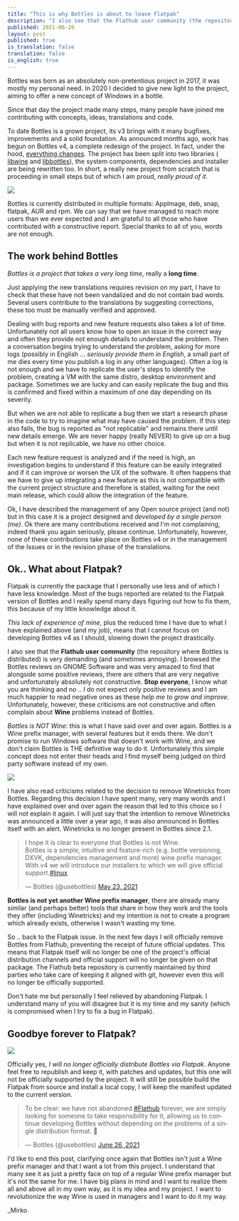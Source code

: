 ```yaml
---
title: "This is why Bottles is about to leave Flatpak"
description: "I also see that the Flathub user community (the repository where Bottles is distributed) is very demanding."
published: 2021-06-20
layout: post
published: true
is_translation: false
translation: false
is_english: true
---
```

Bottles was born as an absolutely non-pretentious project in 2017, it was mostly
my personal need.
In 2020 I decided to give new light to the project, aiming to offer a new concept
of Windows in a bottle.

Since that day the project made many steps, many people have joined me 
contributing with concepts, ideas, translations and code.

To date Bottles is a grown project, its v3 brings with it many bugfixes, 
improvements and a solid foundation. As announced months ago, work has begun on 
Bottles v4, a complete redesign of the project. In fact, under the hood, 
[everything changes](https://github.com/bottlesdevs/Bottles/issues/133). 
The project has been split into two libraries (
[libwine](https://github.com/bottlesdevs/libwine) and 
[libbottles](https://github.com/bottlesdevs/libbottles)), the system components, 
dependencies and installer are being rewritten too. In short, a really new 
project from scratch that is proceeding in small steps but of which I am proud, 
*really proud of it.*

![](https://camo.githubusercontent.com/67c8dc53cbd154e38b2af4f22176da7246e70e720474b9bb5776550110d9694a/68747470733a2f2f7062732e7477696d672e636f6d2f6d656469612f4579635231635758414145747856523f666f726d61743d6a7067)

Bottles is currently distributed in multiple formats: AppImage, deb, snap, 
flatpak, AUR and rpm. We can say that we have managed to reach more users than 
we ever expected and I am grateful to all those who have contributed with a 
constructive report. Special thanks to all of you, words are not enough.

## The work behind Bottles
*Bottles is a project that takes a very long time*, really a **long time**.

Just applying the new translations requires revision on my part, I have to check 
that these have not been vandalized and do not contain bad words. Several users 
contribute to the translations by suggesting corrections, these too must be 
manually verified and approved.

Dealing with bug reports and new feature requests also takes a lot of time. 
Unfortunately not all users know how to open an issue in the correct way and 
often they provide not enough details to understand the problem. Then a 
conversation begins trying to understand the problem, asking for more logs 
(possibly in English ... *seriously provide them in English*, a small part of 
me dies every time you publish a log in any other languages). Often a log is not 
enough and we have to replicate the user's steps to identify the problem, 
creating a VM with the same distro, desktop environment and package.
Sometimes we are lucky and can easily replicate the bug and this is confirmed 
and fixed within a maximum of one day depending on its severity.

But when we are not able to replicate a bug then we start a research phase in 
the code to try to imagine what may have caused the problem. If this step also 
fails, the bug is reported as "not replicable" and remains there until new 
details emerge. We are never happy (really NEVER) to give up on a bug but when 
it is not replicable, we have no other choice.

Each new feature request is analyzed and if the need is high, an investigation 
begins to understand if this feature can be easily integrated and if it can 
improve or worsen the UX of the software. It often happens that we have to give 
up integrating a new feature as this is not compatible with the current project 
structure and therefore is stalled, waiting for the next main release, which 
could allow the integration of the feature.

Ok, I have described the management of any Open source project (and not) but in 
this case it is a project designed and *developed by a single person (me)*. Ok 
there are many contributions received and I'm not complaining, indeed thank you 
again seriously, please continue. Unfortunately, however, none of these 
contributions take place on Bottles v4 or in the management of the Issues or in 
the revision phase of the translations.

## Ok.. What about Flatpak?
Flatpak is currently the package that I personally use less and of which I have 
less knowledge. Most of the bugs reported are related to the Flatpak version of 
Bottles and I really spend many days figuring out how to fix them, this because 
of my little knowledge about it.

*This lack of experience of mine*, plus the reduced time I have due to what I 
have explained above (and my job), means that I cannot focus on developing 
Bottles v4 as I should, slowing down the project drastically.

I also see that the **Flathub user community** (the repository where Bottles is 
distributed) is very demanding (and sometimes annoying). I browsed the Bottles 
reviews on GNOME Software and was very amazed to find that alongside some 
positive reviews, there are others that are very negative and unfortunately 
absolutely not constructive. **Stop everyone**, I know what you are thinking 
and no .. I do not expect only positive reviews and I am much happier to read 
negative ones as these *help me to grow and improve*. Unfortunately, however, 
these criticisms are not constructive and often complain about **Wine** problems 
instead of Bottles.

*Bottles is NOT Wine*: this is what I have said over and over again. Bottles 
is a Wine prefix manager, with several features but it ends there. We don't 
promise to run Windows software that doesn't work with Wine, and we don't claim 
Bottles is THE definitive way to do it. Unfortunately this simple concept does 
not enter their heads and I find myself being judged on third party software 
instead of my own.

![](https://media.giphy.com/media/duJI8BEPPDkvm/giphy.gif)

I have also read criticisms related to the decision to remove Winetricks from 
Bottles. Regarding this decision I have spent many, very many words and I have 
explained over and over again the reason that led to this choice so I will not 
explain it again. I will just say that the intention to remove Winetricks was 
announced a little over a year ago, it was also announced in Bottles itself 
with an alert. Winetricks is no longer present in Bottles since 2.1.

<blockquote class="twitter-tweet"><p lang="en" dir="ltr">I hope it is clear to everyone that Bottles is not Wine.<br>Bottles is a simple, intuitive and feature-rich (e.g. bottle versioning, DXVK, dependencies management and more) wine prefix manager.<br>With v4 we will introduce our installers to which we will give official support.<a href="https://twitter.com/hashtag/linux?src=hash&amp;ref_src=twsrc%5Etfw">#linux</a></p>&mdash; Bottles (@usebottles) <a href="https://twitter.com/usebottles/status/1396391067247915011?ref_src=twsrc%5Etfw">May 23, 2021</a></blockquote> <script async src="https://platform.twitter.com/widgets.js" charset="utf-8"></script>

**Bottles is not yet another Wine prefix manager**, there are already many 
similar (and perhaps better) tools that share in how they work and the tools 
they offer (including Winetricks) and my intention is not to create a program 
which already exists, otherwise I wasn't wasting my time.

So .. back to the Flatpak issue. In the next few days I will officially remove 
Bottles from Flathub, preventing the receipt of future official updates. This 
means that Flatpak itself will no longer be one of the project's official 
distribution channels and official support will no longer be given on that 
package. The Flathub beta repository is currently maintained by third parties 
who take care of keeping it aligned with git, however even this will no longer 
be officially supported.

Don't hate me but personally I feel relieved by abandoning Flatpak.
I understand many of you will disagree but it is my time and my sanity 
(which is compromised when I try to fix a bug in Flatpak).

## Goodbye forever to Flatpak?
![](https://media1.tenor.com/images/b7e17ee010f0cc3955db366f931764f8/tenor.gif?itemid=10683738)

Officially yes, *I will no longer officially distribute Bottles via Flatpak*. 
Anyone feel free to republish and keep it, with patches and updates, but this 
one will not be officially supported by the project. It will still be possible
build the Flatpak from source and install a local copy, I will keep the manifest
updated to the current version.

<blockquote class="twitter-tweet"><p lang="en" dir="ltr">To be clear: we have not abandoned <a href="https://twitter.com/hashtag/Flathub?src=hash&amp;ref_src=twsrc%5Etfw">#Flathub</a> forever, we are simply looking for someone to take responsibility for it, allowing us to continue developing Bottles without depending on the problems of a single distribution format. 🥺</p>&mdash; Bottles (@usebottles) <a href="https://twitter.com/usebottles/status/1408776375155179522?ref_src=twsrc%5Etfw">June 26, 2021</a></blockquote> <script async src="https://platform.twitter.com/widgets.js" charset="utf-8"></script>

I'd like to end this post, clarifying once again that Bottles isn't just a 
Wine prefix manager and that I want a lot from this project. I understand that 
many see it as just a pretty face on top of a regular Wine prefix manager but 
it's not the same for me. I have big plans in mind and I want to realize them
all and above all in my own way, as it is my idea and my project. I want to 
revolutionize the way Wine is used in managers and I want to do it my way.

_Mirko